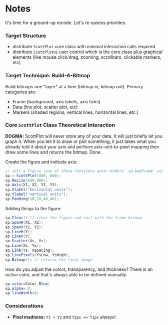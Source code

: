 # Notes

It's time for a ground-up recode. Let's re-assess priorities.

### Target Structure
* distribute `ScottPlot` core class with minimal interaction calls required
* distribute `ScottPlotUC` user control which is the core class plus graphical elements (like mouse click/drag, zooming, scrollbars, clickable markers, etc)

### Target Technique: Build-A-Bitmap
Build bitmaps one "layer" at a time (bitmap in, bitmap out). Primary categories are:
* Frame (background, axis labels, axis ticks)
* Data (line plot, scatter plot, etc)
* Markers (shaded regions, vertical lines, horizontal lines, etc.)
  
### Core `ScottPlot` Class Theoretical Interaction

**DOGMA:** ScottPlot will never _store_ any of your data. It will just briefly let you graph it. When you tell it to draw or plot something, it just takes what you already told it about your axis and perform axis-unit-to-pixel mapping then draw some lines and returns the bitmap. Done.

Create the figure and indicate axis:

```c#
// init a figure (any of these functions auto-renders `sp.bmpFrame` with axis info)
sp = ScottPlot(800, 600);
sp.Resize(640,480);
sp.Axis(X1, X2, Y1, Y2);
sp.Xlabel("horizontal units");
sp.Ylabel("vertical units");
sp.Padding(10,10,40,40);
```

Adding things to the figure:

```c#
sp.Clear() // clear the figure and init with the frame bitmap
sp.SpanH(X1, X2);
sp.SpanV(Y1, Y2);
sp.LineH(Y);
sp.LineV(Y);
sp.Scatter(Xs, Ys);
sp.Line(Xs, Ys);
sp.Line(Ys, Xspacing);
sp.LinePixels(YsLow, YsHigh);
sp.Bitmap(); // returns the final image
```

How do you adjust the colors, transparency, and thickness? There is an _active_ color, and that's always able to be defined manually.
```C#
sp.color=Color.Blue;
sp.alpha=.7;
sp.lineWidth=3;
```

### Considerations
* **Pixel madness:** `Y1 < Y2` and `Y2px <= Y1px` always!
